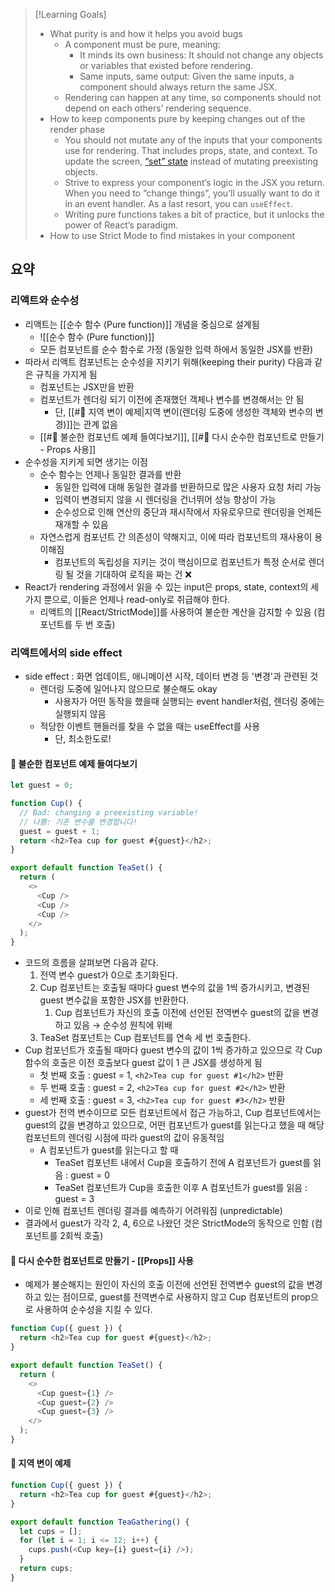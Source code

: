 >[!Learning Goals]
> - What purity is and how it helps you avoid bugs
> 	- A component must be pure, meaning:
> 		- It minds its own business: It should not change any objects or variables that existed before rendering.
> 		- Same inputs, same output: Given the same inputs, a component should always return the same JSX.
> 	- Rendering can happen at any time, so components should not depend on each others’ rendering sequence.
> - How to keep components pure by keeping changes out of the render phase
> 	- You should not mutate any of the inputs that your components use for rendering. That includes props, state, and context. To update the screen, [“set” state](https://react-ko.dev/learn/state-a-components-memory) instead of mutating preexisting objects.
> 	- Strive to express your component’s logic in the JSX you return. When you need to “change things”, you’ll usually want to do it in an event handler. As a last resort, you can `useEffect`.
> 	- Writing pure functions takes a bit of practice, but it unlocks the power of React’s paradigm.
> - How to use Strict Mode to find mistakes in your component

## 요약
### 리액트와 순수성
 - 리액트는 [[순수 함수 (Pure function)]] 개념을 중심으로 설계됨
	 - ![[순수 함수 (Pure function)]]
	 - 모든 컴포넌트를 순수 함수로 가정 (동일한 입력 하에서 동일한 JSX를 반환)
 - 따라서 리액트 컴포넌트는 순수성을 지키기 위해(keeping their purity) 다음과 같은 규칙을 가지게 됨
	 - 컴포넌트는 JSX만을 반환
	 - 컴포넌트가 렌더링 되기 이전에 존재했던 객체나 변수를 변경해서는 안 됨
		 - 단, [[#🔅 지역 변이 예제|지역 변이(렌더링 도중에 생성한 객체와 변수의 변경)]]는 관계 없음
	 - [[#🔅 불순한 컴포넌트 예제 들여다보기]], [[#🔅 다시 순수한 컴포넌트로 만들기 - Props 사용]]
 - 순수성을 지키게 되면 생기는 이점
	 - 순수 함수는 언제나 동일한 결과를 반환
		 - 동일한 입력에 대해 동일한 결과를 반환하므로 많은 사용자 요청 처리 가능
		 - 입력이 변경되지 않을 시 렌더링을 건너뛰어 성능 향상이 가능
		 - 순수성으로 인해 연산의 중단과 재시작에서 자유로우므로 렌더링을 언제든 재개할 수 있음
	- 자연스럽게 컴포넌트 간 의존성이 약해지고, 이에 따라 컴포넌트의 재사용이 용이해짐
		 - 컴포넌트의 독립성을 지키는 것이 핵심이므로 컴포넌트가 특정 순서로 렌더링 될 것을 기대하여 로직을 짜는 건 ❌
 - React가 rendering 과정에서 읽을 수 있는 input은 props, state, context의 세 가지 뿐으로, 이들은 언제나 read-only로 취급해야 한다.
	 - 리액트의 [[React/StrictMode]]를 사용하여 불순한 계산을 감지할 수 있음 (컴포넌트를 두 번 호출)
### 리액트에서의 side effect
- side effect : 화면 업데이트, 애니메이션 시작, 데이터 변경 등 '변경'과 관련된 것
	- 렌더링 도중에 일어나지 않으므로 불순해도 okay
		- 사용자가 어떤 동작을 했을때 실행되는 event handler처럼, 렌더링 중에는 실행되지 않음
	- 적당한 이벤트 핸들러를 찾을 수 없을 때는 useEffect를 사용
		- 단, 최소한도로!

#### 🔅 불순한 컴포넌트 예제 들여다보기
```javascript
let guest = 0;

function Cup() {
  // Bad: changing a preexisting variable!
  // 나쁨: 기존 변수를 변경합니다!
  guest = guest + 1;
  return <h2>Tea cup for guest #{guest}</h2>;
}

export default function TeaSet() {
  return (
    <>
      <Cup />
      <Cup />
      <Cup />
    </>
  );
}
```
- 코드의 흐름을 살펴보면 다음과 같다.
	1. 전역 변수 guest가 0으로 초기화된다.
	2. Cup 컴포넌트는 호출될 때마다 guest 변수의 값을 1씩 증가시키고, 변경된 guest 변수값을 포함한 JSX를 반환한다.
		1. Cup 컴포넌트가 자신의 호출 이전에 선언된 전역변수 guest의 값을 변경하고 있음 → 순수성 원칙에 위배
	3. TeaSet 컴포넌트는 Cup 컴포넌트를 연속 세 번 호출한다.
- Cup 컴포넌트가 호출될 때마다 guest 변수의 값이 1씩 증가하고 있으므로 각 Cup 함수의 호출은 이전 호출보다 guest 값이 1 큰 JSX를 생성하게 됨
	- 첫 번째 호출 : guest = 1, `<h2>Tea cup for guest #1</h2>` 반환
	- 두 번째 호출 : guest = 2, `<h2>Tea cup for guest #2</h2>` 반환
	- 세 번째 호출 : guest = 3, `<h2>Tea cup for guest #3</h2>` 반환
- guest가 전역 변수이므로 모든 컴포넌트에서 접근 가능하고, Cup 컴포넌트에서는 guest의 값을 변경하고 있으므로, 어떤 컴포넌트가 guest를 읽는다고 했을 때 해당 컴포넌트의 렌더링 시점에 따라 guest의 값이 유동적임
	- A 컴포넌트가 guest를 읽는다고 할 때
		- TeaSet 컴포넌트 내에서 Cup을 호출하기 전에 A 컴포넌트가 guest를 읽음 : guest = 0
		- TeaSet 컴포넌트가 Cup을 호출한 이후 A 컴포넌트가 guest를 읽음 : guest = 3
- 이로 인해 컴포넌트 렌더링 결과를 예측하기 어려워짐 (unpredictable)
- 결과에서 guest가 각각 2, 4, 6으로 나왔던 것은 StrictMode의 동작으로 인함 (컴포넌트를 2회씩 호출)

#### 🔅 다시 순수한 컴포넌트로 만들기 - [[Props]] 사용
- 예제가 불순해지는 원인이 자신의 호출 이전에 선언된 전역변수 guest의 값을 변경하고 있는 점이므로, guest를 전역변수로 사용하지 않고 Cup 컴포넌트의 prop으로 사용하여 순수성을 지킬 수 있다.
```javascript
function Cup({ guest }) {
  return <h2>Tea cup for guest #{guest}</h2>;
}

export default function TeaSet() {
  return (
    <>
      <Cup guest={1} />
      <Cup guest={2} />
      <Cup guest={3} />
    </>
  );
}
```

#### 🔅 지역 변이 예제
```javascript
function Cup({ guest }) {
  return <h2>Tea cup for guest #{guest}</h2>;
}

export default function TeaGathering() {
  let cups = [];
  for (let i = 1; i <= 12; i++) {
    cups.push(<Cup key={i} guest={i} />);
  }
  return cups;
}
```